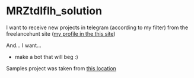 # MRZtdlflh_solution
I want to receive new projects in telegram (according to my filter) from the freelancehunt site ([my profile in the this site](https://freelancehunt.com/freelancer/NEWmoroz69off.html "Site freelancehunt.com"))

And... I want...
- make a bot that will beg :)

Samples project was taken from [this location](https://github.com/egramtel/tdsharp)
